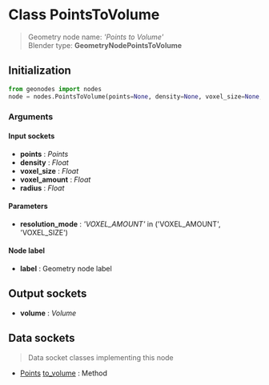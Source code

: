 
# Class PointsToVolume

> Geometry node name: _'Points to Volume'_<br>Blender type:  **GeometryNodePointsToVolume**

## Initialization


```python
from geonodes import nodes
node = nodes.PointsToVolume(points=None, density=None, voxel_size=None, voxel_amount=None, radius=None, resolution_mode='VOXEL_AMOUNT', label=None)
```


### Arguments


#### Input sockets



- **points** : _Points_
- **density** : _Float_
- **voxel_size** : _Float_
- **voxel_amount** : _Float_
- **radius** : _Float_



#### Parameters



- **resolution_mode** : _'VOXEL_AMOUNT'_ in ('VOXEL_AMOUNT', 'VOXEL_SIZE')



#### Node label



- **label** : Geometry node label



## Output sockets



- **volume** : _Volume_



## Data sockets

> Data socket classes implementing this node


- [Points](./sockets/Points.md) [to_volume](./sockets/Points.md#to_volume) : Method


